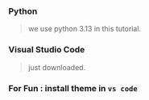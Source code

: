 ### Python
> we use python 3.13 in this tutorial.

### Visual Studio Code
> just downloaded.

### For Fun : install theme in `vs code`
